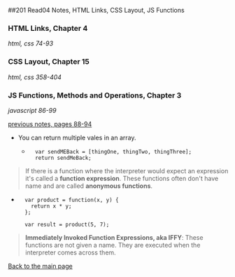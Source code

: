 ##201 Read04 Notes, HTML Links, CSS Layout, JS Functions

### HTML Links, Chapter 4
*html, css 74-93*


### CSS Layout, Chapter 15
*html, css 358-404*


### JS Functions, Methods and Operations, Chapter 3
*javascript 86-99*

[previous notes, pages 88-94](../102/prog-with-java.md)

+ You can return multiple vales in an array.
  + ```
      var sendMEBack = [thingOne, thingTwo, thingThree];
      return sendMeBack;
    ```
> If there is a function where the interpreter would expect an expression it's called a **function expression**.  These functions often don't have name and are called **anonymous functions**.
  + ```
      var product = function(x, y) {
        return x * y;
      };

      var result = product(5, 7);
    ``` 
> **Immediately Invoked Function Expressions, aka IFFY**:  These functions are not given a name.  They are executed when the interpreter comes across them.  


[Back to the main page](../README.md)